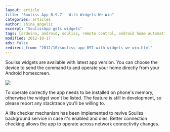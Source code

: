 ```yaml
---
layout: article
title: "Souliss App 0.9.7 - With Widgets We Win"
categories: articles
author: shine_angelic
excerpt: "SoulissApp gets widgets"
tags: [arduino, android, souliss, remote control, android home automation, android smart home]
modified: 2012-10-17
ads: false  
redirect_from: "2012/10/souliss-app-097-with-widgets-we-win.html"
---
```


Souliss widgets are available with latest app version. You can choose the device to send the command to and operate your home directly from your Android homescreen.

![](http://souliss.github.io/images/2012-10/SoulissApp_Widgets.png?raw=true)

To operate correctly the app needs to be installed on phone's memory, otherwise the widget won't be listed. The feature is still in development, so please report any stacktrace you'll be willing to.

A life checker mechanism has been implemented to revive Souliss background service in case it's enabled and dies. Better connection checking allows the app to operate across network connectivity changes.